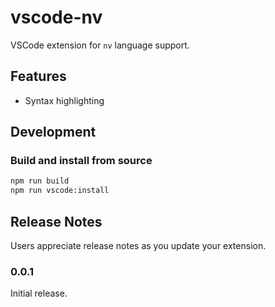 # vscode-nv

VSCode extension for `nv` language support.

## Features

- Syntax highlighting

## Development

### Build and install from source

```sh
npm run build
npm run vscode:install
```

## Release Notes

Users appreciate release notes as you update your extension.

### 0.0.1

Initial release.
